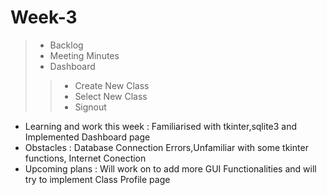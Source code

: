 # Week-3
> * Backlog<br>
> * Meeting Minutes<br>
> * Dashboard<br>
>> * Create New Class
>> * Select New Class
>> * Signout

* Learning and work this week : Familiarised with tkinter,sqlite3 and Implemented Dashboard page
* Obstacles : Database Connection Errors,Unfamiliar with some tkinter functions, Internet Conection
* Upcoming plans : Will work on to add more GUI Functionalities and will try to implement Class Profile page

